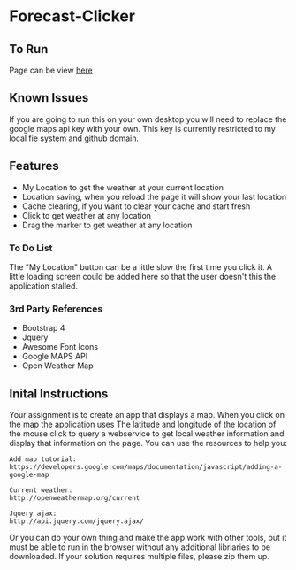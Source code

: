 # Forecast-Clicker

## To Run

Page can be view [here](https://iukekini.github.io/Forecast-Clicker)

## Known Issues

If you are going to run this on your own desktop you will need to replace the google maps api key with your own. This key is currently restricted to my local fie system and github domain.

## Features

* My Location to get the weather at your current location
* Location saving, when you reload the page it will show your last location
* Cache clearing, if you want to clear your cache and start fresh
* Click to get weather at any location
* Drag the marker to get weather at any location


### To Do List

The "My Location" button can be a little slow the first time you click it. A little loading screen could be added here so that the user doesn't this the application stalled. 


### 3rd Party References
* Bootstrap 4
* Jquery
* Awesome Font Icons 
* Google MAPS API
* Open Weather Map

## Inital Instructions
Your assignment is to create an app that displays a map.  When you click on the map the application uses
The latitude and longitude of the location of the mouse click to query a webservice to get local weather
information and display that information on the page.  You can use the resources to help you:
	
	Add map tutorial:
	https://developers.google.com/maps/documentation/javascript/adding-a-google-map

	Current weather:
	http://openweathermap.org/current

	Jquery ajax:
	http://api.jquery.com/jquery.ajax/

Or you can do your own thing and make the app work with other tools, but it must be able to run in the browser
without any additional libriaries to be downloaded.  If your solution requires multiple files, please zip them up.

